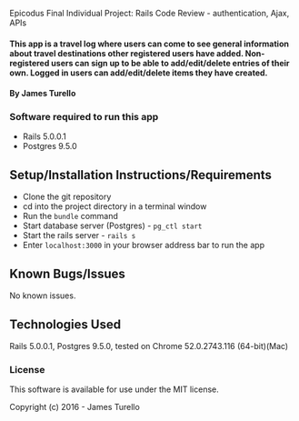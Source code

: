 Epicodus Final Individual Project: Rails Code Review - authentication, Ajax, APIs

#### This app is a travel log where users can come to see general information about travel destinations other registered users have added. Non-registered users can sign up to be able to add/edit/delete entries of their own. Logged in users can add/edit/delete items they have created.

#### By James Turello

### Software required to run this app
 * Rails 5.0.0.1
 * Postgres 9.5.0

## Setup/Installation Instructions/Requirements
 * Clone the git repository
 * cd into the project directory in a terminal window
 * Run the `bundle` command
 * Start database server (Postgres) - `pg_ctl start`
 * Start the rails server - `rails s`
 * Enter `localhost:3000` in your browser address bar to run the app

## Known Bugs/Issues

No known issues.

## Technologies Used

Rails 5.0.0.1, Postgres 9.5.0, tested on Chrome 52.0.2743.116 (64-bit)(Mac)

### License

This software is available for use under the MIT license.

Copyright (c) 2016 - James Turello
